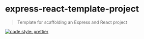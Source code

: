 # express-react-template-project
> Template for scaffolding an Express and React project

[![code style: prettier](https://img.shields.io/badge/code_style-prettier-ff69b4.svg?style=flat-square)](https://github.com/prettier/prettier)

